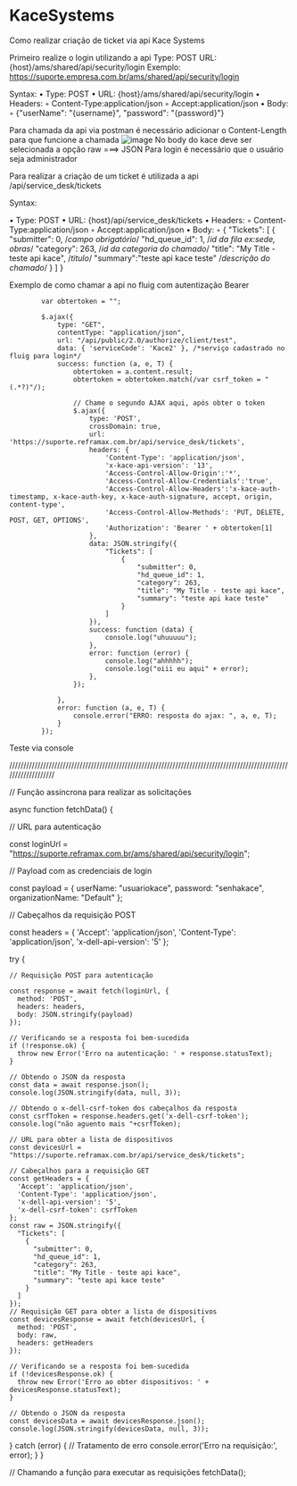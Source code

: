 # KaceSystems
Como realizar criação de ticket via api Kace Systems

Primeiro realize o login utilizando a api 
Type: POST
URL: {host}/ams/shared/api/security/login
Exemplo:
https://suporte.empresa.com.br/ams/shared/api/security/login

Syntax:
• Type: POST
• URL: {host}/ams/shared/api/security/login
• Headers:
◦ Content-Type:application/json
◦ Accept:application/json
• Body:
◦ {"userName": "{username}", "password": "{password}"}

Para chamada da api via postman é necessário adicionar o Content-Length para que funcione a chamada 
![image](https://github.com/leticiaingrid53/KaceSystems/assets/56976378/a11a11a3-5808-4a52-8579-3a59ceccf763)
No body do kace deve ser selecionada a opção raw ===> JSON
Para login é necessário que o usuário seja administrador

Para realizar a criação de um ticket é utilizada a api /api/service_desk/tickets

Syntax:

• Type: POST
• URL: {host}/api/service_desk/tickets
• Headers:
◦ Content-Type:application/json
◦ Accept:application/json
• Body:
◦ { "Tickets":  [
{
"submitter":  0, /*campo obrigatório*/
"hd_queue_id":  1, /*id da fila ex:sede, obras*/
"category":  263, /*id da categoria do chamado*/
"title":  "My Title - teste api kace", /*titulo*/
"summary":"teste api kace teste" /*descrição do chamado*/
}
]
}


Exemplo de como chamar a api no fluig com autentização Bearer

			var obtertoken = "";

			$.ajax({
				type: "GET",
				contentType: "application/json",
				url: "/api/public/2.0/authorize/client/test",
				data: { 'serviceCode': 'Kace2' }, /*serviço cadastrado no fluig para login*/
				success: function (a, e, T) {
					obtertoken = a.content.result;
					obtertoken = obtertoken.match(/var csrf_token = "(.*?)"/);

					// Chame o segundo AJAX aqui, após obter o token
					$.ajax({
						type: 'POST',
						crossDomain: true,
						url: 'https://suporte.reframax.com.br/api/service_desk/tickets',
						headers: {
							'Content-Type': 'application/json',
							'x-kace-api-version': '13',
							'Access-Control-Allow-Origin':'*',
							'Access-Control-Allow-Credentials':'true',
							'Access-Control-Allow-Headers':'x-kace-auth-timestamp, x-kace-auth-key, x-kace-auth-signature, accept, origin, content-type',
							'Access-Control-Allow-Methods': 'PUT, DELETE, POST, GET, OPTIONS',
							'Authorization': 'Bearer ' + obtertoken[1]
						},
						data: JSON.stringify({
							"Tickets": [
								{
									"submitter": 0,
									"hd_queue_id": 1,
									"category": 263,
									"title": "My Title - teste api kace",
									"summary": "teste api kace teste"
								}
							]
						}),
						success: function (data) {
							console.log("uhuuuuu");
						},
						error: function (error) {
							console.log("ahhhhh");
							console.log("oiii eu aqui" + error);
						},
					});

				},
				error: function (a, e, T) {
					console.error("ERRO: resposta do ajax: ", a, e, T);
				}
			});

   Teste via console
   
///////////////////////////////////////////////////////////////////////////////////////////////////////////////////  

   // Função assíncrona para realizar as solicitações
   
  async function fetchData() {
  
  // URL para autenticação
  
  const loginUrl = "https://suporte.reframax.com.br/ams/shared/api/security/login";
 
  // Payload com as credenciais de login
  
  const payload = {
    userName: "usuariokace",
    password: "senhakace",
    organizationName: "Default"
  };
 
  // Cabeçalhos da requisição POST
  
  const headers = {
    'Accept': 'application/json',
    'Content-Type': 'application/json',
    'x-dell-api-version': '5'
  };
 
  try {
  
    // Requisição POST para autenticação
    
    const response = await fetch(loginUrl, {
      method: 'POST',
      headers: headers,
      body: JSON.stringify(payload)
    });
 
    // Verificando se a resposta foi bem-sucedida
    if (!response.ok) {
      throw new Error('Erro na autenticação: ' + response.statusText);
    }
 
    // Obtendo o JSON da resposta
    const data = await response.json();
    console.log(JSON.stringify(data, null, 3));
 
    // Obtendo o x-dell-csrf-token dos cabeçalhos da resposta
    const csrfToken = response.headers.get('x-dell-csrf-token');
    console.log("não aguento mais "+csrfToken);
 
    // URL para obter a lista de dispositivos
    const devicesUrl = "https://suporte.reframax.com.br/api/service_desk/tickets";
 
    // Cabeçalhos para a requisição GET
    const getHeaders = {
      'Accept': 'application/json',
      'Content-Type': 'application/json',
      'x-dell-api-version': '5',
      'x-dell-csrf-token': csrfToken
    };
    const raw = JSON.stringify({
      "Tickets": [
        {
          "submitter": 0,
          "hd_queue_id": 1,
          "category": 263,
          "title": "My Title - teste api kace",
          "summary": "teste api kace teste"
        }
      ]
    });
    // Requisição GET para obter a lista de dispositivos
    const devicesResponse = await fetch(devicesUrl, {
      method: 'POST',
      body: raw,
      headers: getHeaders
    });
 
    // Verificando se a resposta foi bem-sucedida
    if (!devicesResponse.ok) {
      throw new Error('Erro ao obter dispositivos: ' + devicesResponse.statusText);
    }
 
    // Obtendo o JSON da resposta
    const devicesData = await devicesResponse.json();
    console.log(JSON.stringify(devicesData, null, 3));
 
  } catch (error) {
    // Tratamento de erro
    console.error('Erro na requisição:', error);
  }
}
 
// Chamando a função para executar as requisições
fetchData();
